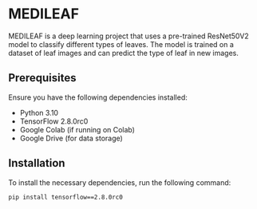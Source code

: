 # MEDILEAF

MEDILEAF is a deep learning project that uses a pre-trained ResNet50V2 model to classify different types of leaves. The model is trained on a dataset of leaf images and can predict the type of leaf in new images.

## Prerequisites

Ensure you have the following dependencies installed:

- Python 3.10
- TensorFlow 2.8.0rc0
- Google Colab (if running on Colab)
- Google Drive (for data storage)

## Installation

To install the necessary dependencies, run the following command:

```bash
pip install tensorflow==2.8.0rc0
